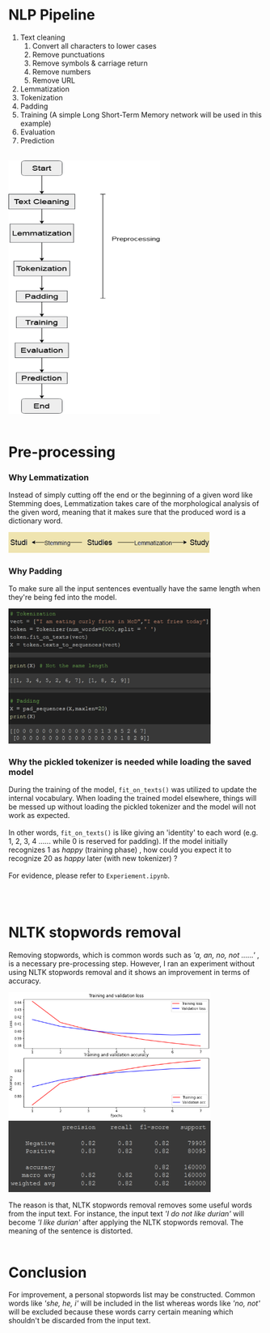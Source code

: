 # NLP Pipeline

1. Text cleaning
    1. Convert all characters to lower cases
    2. Remove punctuations
    3. Remove symbols & carriage return
    4. Remove numbers
    5. Remove URL
2. Lemmatization
3. Tokenization
4. Padding
5. Training (A simple Long Short-Term Memory network will be used in this example)
6. Evaluation
7. Prediction

<br/>

<img src="img/pipeline.png" height=500 width=300>

<br/>
<br/>

# Pre-processing
### Why Lemmatization

Instead of simply cutting off the end or the beginning of a given word like Stemming does, Lemmatization takes care of the morphological analysis of the given word, meaning that it makes sure that the produced word is a dictionary word. 

<img src="img/lemmatization.PNG" width=400>

<br/>

### Why Padding

To make sure all the input sentences eventually have the same length when they're being fed into the model.

<img src="img/padding.PNG" width=400>

<br/>

### Why the pickled tokenizer is needed while loading the saved model

During the training of the model, `fit_on_texts()` was utilized to update the internal vocabulary. 
When loading the trained model elsewhere, things will be messed up without loading the pickled tokenizer and the model will not work as expected. 
<br/><br/>
In other words, `fit_on_texts()` is like giving an 'identity' to each word (e.g. 1, 2, 3, 4 ...... while 0 is reserved for padding). If the model initially recognizes 1 as *happy* (training phase) , how could you expect it to recognize 20 as *happy* later (with new tokenizer) ?  <br/><br/>
For evidence, please refer to `Experiement.ipynb`. 

<br/>
<br/>

# NLTK stopwords removal

Removing stopwords, which is common words such as *'a, an, no, not ......'* , is a necessary pre-processing step. However, I ran an experiment without using NLTK stopwords removal and it shows an improvement in terms of accuracy. <br/>

<img src="img/graph.PNG" width=400>

<img src="img/classification_report.PNG" width=400>

<br/>

The reason is that, NLTK stopwords removal removes some useful words from the input text. For instance, the input text *'I do not like durian'* will become *'I like durian'* after applying the NLTK stopwords removal. The meaning of the sentence is distorted. <br/><br/>

# Conclusion

For improvement, a personal stopwords list may be constructed. Common words like *'she, he, i'* will be included in the list whereas words like *'no, not'* will be excluded because these words carry certain meaning which shouldn't be discarded from the input text.
